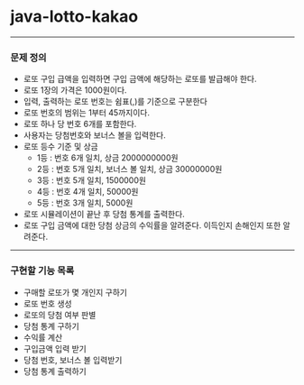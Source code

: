 # java-lotto-kakao

--- 

### 문제 정의

- 로또 구입 급액을 입력하면 구입 금액에 해당하는 로또를 발급해야 한다.
- 로또 1장의 가격은 1000원이다.
- 입력, 출력하는 로또 번호는 쉼표(,)를 기준으로 구분한다
- 로또 번호의 범위는 1부터 45까지이다.
- 로또 하나 당 번호 6개를 포함한다.
- 사용자는 당첨번호와 보너스 볼을 입력한다.
- 로또 등수 기준 및 상금
    - 1등 : 번호 6개 일치, 상금 2000000000원
    - 2등 : 번호 5개 일치, 보너스 볼 일치, 상금 30000000원
    - 3등 : 번호 5개 일치, 1500000원
    - 4등 : 번호 4개 일치, 50000원
    - 5등 : 번호 3개 일치, 5000원
- 로또 시뮬레이션이 끝난 후 당첨 통계를 출력한다.
- 로또 구입 금액에 대한 당첨 상금의 수익률을 알려준다. 이득인지 손해인지 또한 알려준다.

---

### 구현할 기능 목록

- 구매할 로또가 몇 개인지 구하기
- 로또 번호 생성
- 로또의 당첨 여부 판별
- 당첨 통계 구하기
- 수익률 계산
- 구입금액 입력 받기
- 당첨 번호, 보너스 볼 입력받기
- 당첨 통계 출력하기